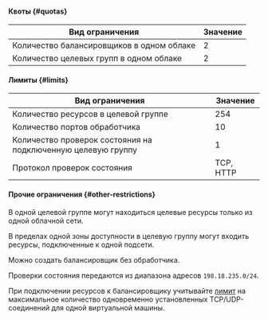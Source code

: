 #### Квоты {#quotas}
Вид ограничения | Значение
----- | -----
Количество балансировщиков в одном облаке | 2
Количество целевых групп в одном облаке | 2

#### Лимиты {#limits}
Вид ограничения | Значение
----- | -----
Количество ресурсов в целевой группе | 254
Количество портов обработчика | 10
Количество проверок состояния на подключенную целевую группу | 1
Протокол проверок состояния | TCP, HTTP

#### Прочие ограничения {#other-restrictions}
В одной целевой группе могут находиться целевые ресурсы только из одной облачной сети. 

В пределах одной зоны доступности в целевую группу могут входить ресурсы, подключенные к одной подсети.

Можно создать балансировщик без обработчика.

Проверки состояния передаются из диапазона адресов `198.18.235.0/24`.

При подключении ресурсов к балансировщику учитывайте [лимит](../vpc/concepts/limits.md#limits) на максимальное количество одновременно установленных TCP/UDP-соединений для одной виртуальной машины.